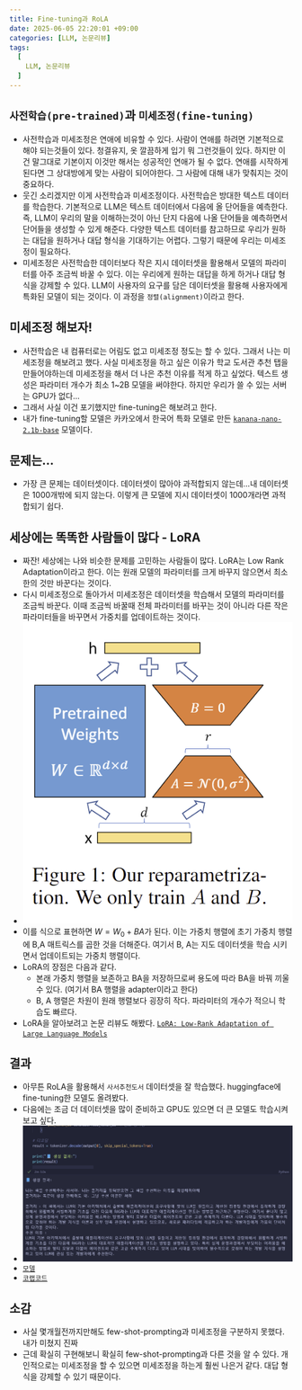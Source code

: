 ```yaml
---
title: Fine-tuning과 RoLA
date: 2025-06-05 22:20:01 +09:00
categories: [LLM, 논문리뷰]
tags: 
  [
    LLM, 논문리뷰
  ]
---
```

## `사전학습(pre-trained)`과 `미세조정(fine-tuning)`
- 사전학습과 미세조정은 연애에 비유할 수 있다. 사람이 연애를 하려면 기본적으로 해야 되는것들이 있다. 청결유지, 옷 깔끔하게 입기 뭐 그런것들이 있다. 하지만 이건 말그대로 기본이지 이것만 해서는 성공적인 연애가 될 수 없다. 연애를 시작하게 된다면 그 상대방에게 맞는 사람이 되어야한다. 그 사람에 대해 내가 맞춰지는 것이 중요하다. 
- 웃긴 소리겠지만 이게 사전학습과 미세조정이다. 사전학습은 방대한 텍스트 데이터를 학습한다. 기본적으로 LLM은 텍스트 데이터에서 다음에 올 단어들을 예측한다. 즉, LLM이 우리의 말을 이해하는것이 아닌 단지 다음에 나올 단어들을 예측하면서 단어들을 생성할 수 있게 해준다. 다양한 텍스트 데이터를 참고하므로 우리가 원하는 대답을 원하거나 대답 형식을 기대하기는 어렵다. 그렇기 때문에 우리는 미세조정이 필요하다.
- 미세조정은 사전학습한 데이터보다 작은 지시 데이터셋을 활용해서 모델의 파라미터를 아주 조금씩 바꿀 수 있다. 이는 우리에게 원하는 대답을 하게 하거나 대답 형식을 강제할 수 있다. LLM이 사용자의 요구를 담은 데이터셋을 활용해 사용자에게 특화된 모델이 되는 것이다. 이 과정을 `정렬(alignment)`이라고 한다. 

## 미세조정 해보자!
- 사전학습은 내 컴퓨터로는 어림도 없고 미세조정 정도는 할 수 있다. 그래서 나는 미세조정을 해보려고 했다. 사실 미세조정을 하고 싶은 이유가 학교 도서관 추천 탭을 만들어야하는데 미세조정을 해서 더 나은 추천 이유를 적게 하고 싶었다. 텍스트 생성은 파라미터 개수가 최소 1~2B 모델을 써야한다. 하지만 우리가 쓸 수 있는 서버는 GPU가 없다...
- 그래서 사실 이건 포기했지만 fine-tuning은 해보려고 한다. 
- 내가 fine-tuning할 모델은 카카오에서 한국어 특화 모델로 만든 [`kanana-nano-2.1b-base`](https://huggingface.co/kakaocorp/kanana-nano-2.1b-base) 모델이다.

## 문제는...
- 가장 큰 문제는 데이터셋이다. 데이터셋이 많아야 과적합되지 않는데...내 데이터셋은 1000개밖에 되지 않는다. 이렇게 큰 모델에 지시 데이터셋이 1000개라면 과적합되기 쉽다. 

## 세상에는 똑똑한 사람들이 많다 - LoRA
- 짜잔! 세상에는 나와 비슷한 문제를 고민하는 사람들이 많다. LoRA는 Low Rank Adaptation이라고 한다. 이는 원래 모델의 파라미터를 크게 바꾸지 않으면서 최소한의 것만 바꾼다는 것이다.
- 다시 미세조정으로 돌아가서 미세조정은 데이터셋을 학습해서 모델의 파라미터를 조금씩 바꾼다. 이때 조금씩 바꿀때 전체 파라미터를 바꾸는 것이 아니라 다른 작은 파라미터들을 바꾸면서 가중치를 업데이트하는 것이다. 
- ![이미지](/assets/img/post/BA-matrix.png)
- 이를 식으로 표현하면 $W = W_0 + BA$가 된다. 이는 가중치 행렬에 초기 가중치 행렬에 B,A 매트릭스를 곱한 것을 더해준다. 여기서 B, A는 지도 데이터셋을 학습 시키면서 업데이트되는 가중치 행렬이다. 
- LoRA의 장점은 다음과 같다.
  - 본래 가중치 행렬을 보존하고 BA을 저장하므로써 용도에 따라 BA을 바꿔 끼울 수 있다. (여기서 BA 행렬을 adapter이라고 한다)
  - B, A 행렬은 차원이 원래 행렬보다 굉장히 작다. 파라미터의 개수가 적으니 학습도 빠르다. 
- LoRA을 알아보려고 논문 리뷰도 해봤다. [`LoRA: Low-Rank Adaptation of Large Language Models`](https://arxiv.org/abs/2106.09685)

## 결과
- 아무튼 RoLA을 활용해서 `사서추천도서` 데이터셋을 잘 학습했다. huggingface에 fine-tuning한 모델도 올려봤다. 
- 다음에는 조금 더 데이터셋을 많이 준비하고 GPU도 있으면 더 큰 모델도 학습시켜보고 싶다. 
- ![이미지](/assets/img/post/fine-tuning.png)
- [`모델`](https://huggingface.co/yuni0725/kanana-nano-2.1b-lora-bookrecommendation)
- [`코랩코드`](https://colab.research.google.com/drive/1CBaK2ZcHUpDN2U3DzgSlbq9FSikZQwSW#scrollTo=jlBn-5QJH5IS)

## 소감
- 사실 몇개월전까지만해도 few-shot-prompting과 미세조정을 구분하지 못했다. 내가 미쳤지 진짜
- 근데 확실히 구현해보니 확실히 few-shot-prompting과 다른 것을 알 수 있다. 개인적으로는 미세조정을 할 수 있으면 미세조정을 하는게 훨씬 나은거 같다. 대답 형식을 강제할 수 있기 때문이다. 
